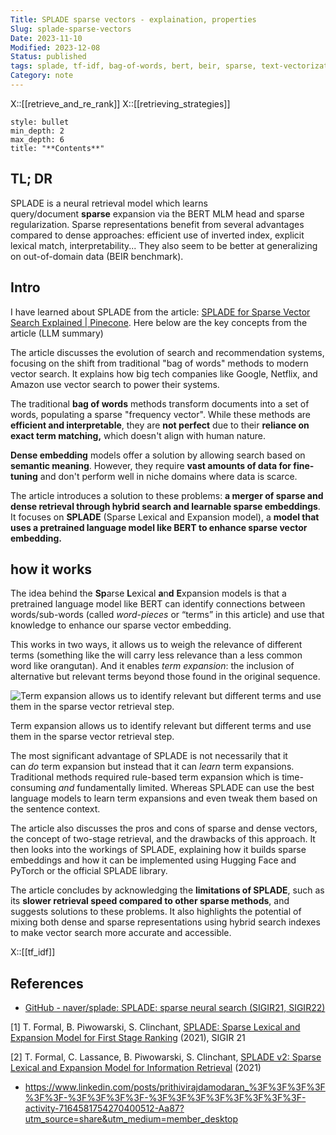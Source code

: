```yaml
---
Title: SPLADE sparse vectors - explaination, properties
Slug: splade-sparse-vectors
Date: 2023-11-10
Modified: 2023-12-08
Status: published
tags: splade, tf-idf, bag-of-words, bert, beir, sparse, text-vectorization
Category: note
---
```

X::[[retrieve_and_re_rank]]
X::[[retrieving_strategies]]

```toc
style: bullet
min_depth: 2
max_depth: 6 
title: "**Contents**"
```

## TL; DR

SPLADE is a neural retrieval model which learns query/document **sparse** expansion via the BERT MLM head and sparse regularization. Sparse representations benefit from several advantages compared to dense approaches: efficient use of inverted index, explicit lexical match, interpretability... They also seem to be better at generalizing on out-of-domain data (BEIR benchmark).

## Intro

I have learned about SPLADE from the article: [SPLADE for Sparse Vector Search Explained | Pinecone](https://www.pinecone.io/learn/splade/). Here below are the key concepts from the article (LLM summary)

The article discusses the evolution of search and recommendation systems, focusing on the shift from traditional "bag of words" methods to modern vector search. It explains how big tech companies like Google, Netflix, and Amazon use vector search to power their systems.

The traditional **bag of words** methods transform documents into a set of words, populating a sparse "frequency vector". While these methods are **efficient and interpretable**, they are **not perfect** due to their **reliance on exact term matching,** which doesn't align with human nature.

**Dense embedding** models offer a solution by allowing search based on **semantic meaning**. However, they require **vast amounts of data for fine-tuning** and don't perform well in niche domains where data is scarce.

The article introduces a solution to these problems: **a merger of sparse and dense retrieval through hybrid search and learnable sparse embeddings**. It focuses on **SPLADE** (Sparse Lexical and Expansion model), a **model that uses a pretrained language model like BERT to enhance sparse vector embedding.**

## how it works

The idea behind the **Sp**arse **L**exical **a**n**d** **E**xpansion models is that a pretrained language model like BERT can identify connections between words/sub-words (called _word-pieces_ or “terms” in this article) and use that knowledge to enhance our sparse vector embedding.

This works in two ways, it allows us to weigh the relevance of different terms (something like the will carry less relevance than a less common word like orangutan). And it enables _term expansion_: the inclusion of alternative but relevant terms beyond those found in the original sequence.

![Term expansion allows us to identify relevant but different terms and use them in the sparse vector retrieval step.](https://cdn.sanity.io/images/vr8gru94/production/17f0aac1f34b4475121744b672156a611dd8aed6-1029x331.png)

Term expansion allows us to identify relevant but different terms and use them in the sparse vector retrieval step.

The most significant advantage of SPLADE is not necessarily that it can _do_ term expansion but instead that it can _learn_ term expansions. Traditional methods required rule-based term expansion which is time-consuming _and_ fundamentally limited. Whereas SPLADE can use the best language models to learn term expansions and even tweak them based on the sentence context.

The article also discusses the pros and cons of sparse and dense vectors, the concept of two-stage retrieval, and the drawbacks of this approach. It then looks into the workings of SPLADE, explaining how it builds sparse embeddings and how it can be implemented using Hugging Face and PyTorch or the official SPLADE library.

The article concludes by acknowledging the **limitations of SPLADE**, such as its **slower retrieval speed compared to other sparse methods**, and suggests solutions to these problems. It also highlights the potential of mixing both dense and sparse representations using hybrid search indexes to make vector search more accurate and accessible.

X::[[tf_idf]]

## References

- [GitHub - naver/splade: SPLADE: sparse neural search (SIGIR21, SIGIR22)](https://github.com/naver/splade)

[1] T. Formal, B. Piwowarski, S. Clinchant, [SPLADE: Sparse Lexical and Expansion Model for First Stage Ranking](https://arxiv.org/abs/2107.05720) (2021), SIGIR 21

[2] T. Formal, C. Lassance, B. Piwowarski, S. Clinchant, [SPLADE v2: Sparse Lexical and Expansion Model for Information Retrieval](https://export.arxiv.org/abs/2109.10086) (2021)

- https://www.linkedin.com/posts/prithivirajdamodaran_%3F%3F%3F%3F%3F%3F-%3F%3F%3F%3F-%3F%3F%3F%3F%3F%3F%3F%3F-activity-7164581754270400512-Aa87?utm_source=share&utm_medium=member_desktop
